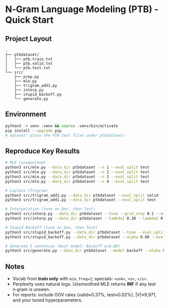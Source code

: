# N‑Gram Language Modeling (PTB) - Quick Start

## Project Layout
```
.
├── ptbdataset/
│   ├── ptb.train.txt
│   ├── ptb.valid.txt
│   └── ptb.test.txt
└── src/
    ├── prep.py
    ├── mle.py
    ├── trigram_add1.py
    ├── interp.py
    ├── stupid_backoff.py
    └── generate.py
```

## Environment
```bash
python3 -m venv .venv && source .venv/bin/activate
pip install --upgrade pip
# dataset: place the PTB text files under ptbdataset/
```

## Reproduce Key Results
```bash
# MLE (unsmoothed)
python3 src/mle.py --data_dir ptbdataset --n 1 --eval_split test
python3 src/mle.py --data_dir ptbdataset --n 2 --eval_split test
python3 src/mle.py --data_dir ptbdataset --n 3 --eval_split test
python3 src/mle.py --data_dir ptbdataset --n 4 --eval_split test

# Laplace (Trigram)
python3 src/trigram_add1.py --data_dir ptbdataset --eval_split valid
python3 src/trigram_add1.py --data_dir ptbdataset --eval_split test

# Interpolation (tune on Dev, then Test)
python3 src/interp.py --data_dir ptbdataset --tune --grid_step 0.1 --eval_split valid
python3 src/interp.py --data_dir ptbdataset --lambda1 0.30 --lambda2 0.50 --lambda3 0.20 --eval_split test

# Stupid Backoff (tune on Dev, then Test)
python3 src/stupid_backoff.py --data_dir ptbdataset --tune --eval_split valid
python3 src/stupid_backoff.py --data_dir ptbdataset --alpha 0.80 --eval_split test

# Generate 5 sentences (best model: Backoff α=0.80)
python3 src/generate.py --data_dir ptbdataset --model backoff --alpha 0.80 --num 5 --max_len 25 --seed 7
```

## Notes
- Vocab from **train only** with `min_freq=2`; specials: `<unk>`, `<s>`, `</s>`.
- Perplexity uses natural logs. Unsmoothed MLE returns **INF** if any test n‑gram is unseen.
- For reports: include OOV rates (valid≈0.37%, test≈0.02%), |V|≈9,971, and your tuned hyperparameters.
